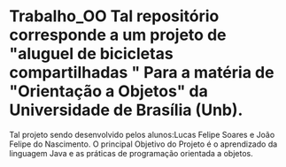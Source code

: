 # Trabalho_OO Tal repositório corresponde a um projeto de "aluguel de bicicletas compartilhadas " Para a matéria de "Orientação a Objetos" da Universidade de Brasília (Unb). 
Tal projeto sendo desenvolvido pelos alunos:Lucas Felipe Soares e João Felipe do Nascimento.
O principal Objetivo do Projeto é o aprendizado da linguagem Java e as práticas de programação orientada a objetos.
